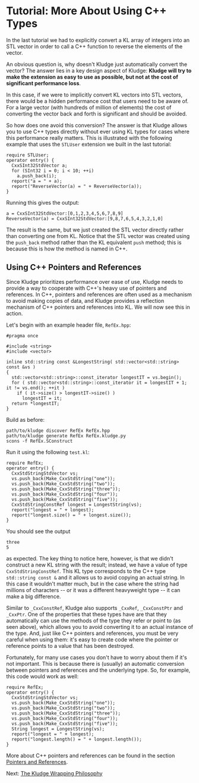 # Tutorial: More About Using C++ Types

In the last tutorial we had to explicitly convert a KL array of integers into an STL vector in order to call a C++ function to reverse the elements of the vector.

An obvious question is, why doesn't Kludge just automatically convert the vector?  The answer lies in a key design aspect of Kludge: **Kludge will try to make the extension as easy to use as possible, but not at the cost of significant performance loss**.

In this case, if we were to implicitly convert KL vectors into STL vectors, there would be a hidden performance cost that users need to be aware of.  For a large vector (with hundreds of million of elements) the cost of converting the vector back and forth is significant and should be avoided.

So how does one avoid this conversion?  The answer is that Kludge allows you to use C++ types directly without ever using KL types for cases where this performance really matters.  This is illustrated with the following example that uses the `STLUser` extension we built in the last tutorial:

```
require STLUser;
operator entry() {
  CxxSInt32StdVector a;
  for (SInt32 i = 0; i < 10; ++i)
    a.push_back(i);
  report("a = " + a);
  report("ReverseVector(a) = " + ReverseVector(a));
}
```

Running this gives the output:

```
a = CxxSInt32StdVector:[0,1,2,3,4,5,6,7,8,9]
ReverseVector(a) = CxxSInt32StdVector:[9,8,7,6,5,4,3,2,1,0]
```

The result is the same, but we just created the STL vector directly rather than converting one from KL.  Notice that the STL vector was created using the `push_back` method rather than the KL equivalent `push` method; this is because this is how the method is named in C++.

## Using C++ Pointers and References

Since Kludge prioritizes performance over ease of use, Kludge needs to provide a way to cooperate with C++'s heavy use of pointers and references.  In C++, pointers and references are often used as a mechanism to avoid making copies of data, and Kludge provides a reflection mechanism of C++ pointers and references into KL.  We will now see this in action.

Let's begin with an example header file, `RefEx.hpp`:

```
#pragma once

#include <string>
#include <vector>

inline std::string const &LongestString( std::vector<std::string> const &vs )
{
  std::vector<std::string>::const_iterator longestIT = vs.begin();
  for ( std::vector<std::string>::const_iterator it = longestIT + 1; it != vs.end(); ++it )
    if ( it->size() > longestIT->size() )
      longestIT = it;
  return *longestIT;
}
```

Build as before:

```
path/to/kludge discover RefEx RefEx.hpp
path/to/kludge generate RefEx RefEx.kludge.py
scons -f RefEx.SConstruct
```

Run it using the following `test.kl`:

```
require RefEx;
operator entry() {
  CxxStdStringStdVector vs;
  vs.push_back(Make_CxxStdString("one"));
  vs.push_back(Make_CxxStdString("two"));
  vs.push_back(Make_CxxStdString("three"));
  vs.push_back(Make_CxxStdString("four"));
  vs.push_back(Make_CxxStdString("five"));
  CxxStdStringConstRef longest = LongestString(vs);
  report("longest = " + longest);
  report("longest.size() = " + longest.size());
}
```

You should see the output

```
three
5
```

as expected.  The key thing to notice here, however, is that we didn't construct a new KL string with the result; instead, we have a value of type `CxxStdStringConstRef`.  This KL type corresponds to the C++ type `std::string const &` and it allows us to avoid copying an actual string.  In this case it wouldn't matter much, but in the case where the string had millions of characters -- or it was a different heavyweight type -- it can make a big difference.

Similar to `_CxxConstRef`, Kludge also supports `_CxxRef`, `_CxxConstPtr` and `_CxxPtr`.  One of the properties that these types have are that they automatically can use the methods of the type they refer or point to (as seen above), which allows you to avoid converting it to an actual instance of the type.  And, just like C++ pointers and references, you must be very careful when using them: it's easy to create code where the pointer or reference points to a value that has been destroyed.

Fortunately, for many use cases you don't have to worry about them if it's not important.  This is because there is (usually) an automatic conversion between pointers and references and the underlying type.  So, for example, this code would work as well:

```
require RefEx;
operator entry() {
  CxxStdStringStdVector vs;
  vs.push_back(Make_CxxStdString("one"));
  vs.push_back(Make_CxxStdString("two"));
  vs.push_back(Make_CxxStdString("three"));
  vs.push_back(Make_CxxStdString("four"));
  vs.push_back(Make_CxxStdString("five"));
  String longest = LongestString(vs);
  report("longest = " + longest);
  report("longest.length() = " + longest.length());
}
```

More about C++ pointers and references can be found in the section [Pointers and References](ptrs_refs.md).

Next: [The Kludge Wrapping Philosophy](philosophy.md)
